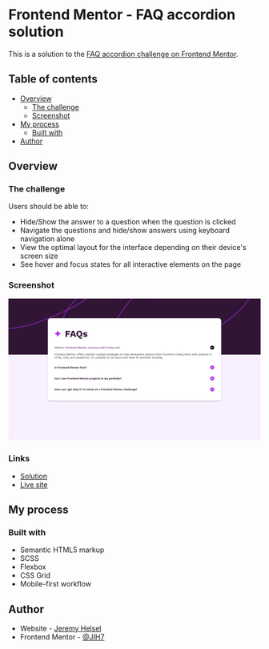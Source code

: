 # Frontend Mentor - FAQ accordion solution

This is a solution to the [FAQ accordion challenge on Frontend Mentor](https://www.frontendmentor.io/challenges/faq-accordion-wyfFdeBwBz).

## Table of contents

- [Overview](#overview)
  - [The challenge](#the-challenge)
  - [Screenshot](#screenshot)
- [My process](#my-process)
  - [Built with](#built-with)
- [Author](#author)

## Overview

### The challenge

Users should be able to:

- Hide/Show the answer to a question when the question is clicked
- Navigate the questions and hide/show answers using keyboard navigation alone
- View the optimal layout for the interface depending on their device's screen size
- See hover and focus states for all interactive elements on the page

### Screenshot

![Screenshot](./assets/screenshots/screenshot.PNG)

### Links

- [Solution](https://www.frontendmentor.io/solutions/simple-accordion-faq-menu-Oz1_3H6Jr8)
- [Live site](https://helsel-accordion-faq.netlify.app/)

## My process

### Built with

- Semantic HTML5 markup
- SCSS
- Flexbox
- CSS Grid
- Mobile-first workflow

## Author

- Website - [Jeremy Helsel](https://www.jeremyhelsel.com)
- Frontend Mentor - [@JIH7](https://www.frontendmentor.io/profile/jih7)
